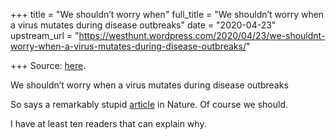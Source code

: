 +++
title = "We shouldn’t worry when"
full_title = "We shouldn’t worry when a virus mutates during disease outbreaks"
date = "2020-04-23"
upstream_url = "https://westhunt.wordpress.com/2020/04/23/we-shouldnt-worry-when-a-virus-mutates-during-disease-outbreaks/"

+++
Source: [here](https://westhunt.wordpress.com/2020/04/23/we-shouldnt-worry-when-a-virus-mutates-during-disease-outbreaks/).

We shouldn’t worry when a virus mutates during disease outbreaks

So says a remarkably stupid
[article](https://www.nature.com/articles/s41564-020-0690-4) in Nature.
Of course we should.

I have at least ten readers that can explain why.




